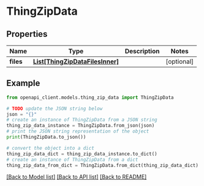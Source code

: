 # ThingZipData


## Properties

Name | Type | Description | Notes
------------ | ------------- | ------------- | -------------
**files** | [**List[ThingZipDataFilesInner]**](ThingZipDataFilesInner.md) |  | [optional] 

## Example

```python
from openapi_client.models.thing_zip_data import ThingZipData

# TODO update the JSON string below
json = "{}"
# create an instance of ThingZipData from a JSON string
thing_zip_data_instance = ThingZipData.from_json(json)
# print the JSON string representation of the object
print(ThingZipData.to_json())

# convert the object into a dict
thing_zip_data_dict = thing_zip_data_instance.to_dict()
# create an instance of ThingZipData from a dict
thing_zip_data_from_dict = ThingZipData.from_dict(thing_zip_data_dict)
```
[[Back to Model list]](../README.md#documentation-for-models) [[Back to API list]](../README.md#documentation-for-api-endpoints) [[Back to README]](../README.md)



